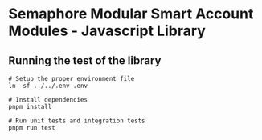 # Semaphore Modular Smart Account Modules - Javascript Library

## Running the test of the library

```shell
# Setup the proper environment file
ln -sf ../../.env .env

# Install dependencies
pnpm install

# Run unit tests and integration tests
pnpm run test
```
